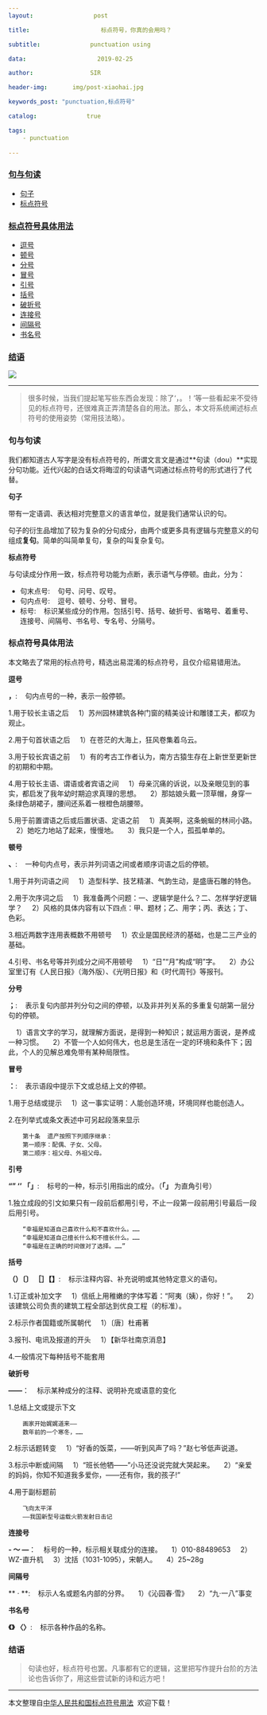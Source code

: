 ```yaml
---
layout:                 post

title:                    标点符号，你真的会用吗？

subtitle:              punctuation using

data:                    2019-02-25

author:                SIR

header-img:       img/post-xiaohai.jpg

keywords_post: "punctuation,标点符号"

catalog:              true

tags:
    - punctuation
    
---
```



### [句与句读](#句与句读)
* [句子](#句子)
* [标点符号](#标点符号)
### [标点符号具体用法](#标点符号具体用法)
* [逗号](#逗号)
* [顿号](#顿号)
* [分号](#分号)
* [冒号](#冒号)
* [引号](#引号)
* [括号](#括号)
* [破折号](#破折号)
* [连接号](#连接号)
* [间隔号](#间隔号)
* [书名号](#书名号)
### [结语](#结语)

![](http://img02.sogoucdn.com/app/a/100520146/3844dca244d45f243165c00f4b6b3d93)

----
> 很多时候，当我们提起笔写些东西会发现：除了‘，。！’等一些看起来不受待见的标点符号，还很难真正弄清楚各自的用法。那么，本文将系统阐述标点符号的使用姿势（常用技法略）。

### 句与句读

我们都知道古人写字是没有标点符号的，所谓文言文是通过**句读（dou）**实现分句功能。近代兴起的白话文将晦涩的句读语气词通过标点符号的形式进行了代替。


**句子**

带有一定语调、表达相对完整意义的语言单位，就是我们通常认识的句。

句子的衍生品增加了较为复杂的分句成分，由两个或更多具有逻辑与完整意义的句组成**复句**。简单的叫简单复句，复杂的叫复杂复句。


**标点符号**

与句读成分作用一致，标点符号功能为点断，表示语气与停顿。由此，分为：

- 句末点号:    句号、问号、叹号。
- 句内点号:    逗号、顿号、分号、冒号。
- 标号:    标识某些成分的作用。包括引号、括号、破折号、省略号、着重号、连接号、间隔号、书名号、专名号、分隔号。

### 标点符号具体用法

本文略去了常用的标点符号，精选出易混淆的标点符号，且仅介绍易错用法。


**逗号**

**，**:    句内点号的一种，表示一般停顿。

1.用于较长主语之后
    1）苏州园林建筑各种门窗的精美设计和雕镂工夫，都叹为观止。

2.用于句首状语之后
    1）在苍茫的大海上，狂风卷集着乌云。

3.用于较长宾语之前
    1）有的考古工作者认为，南方古猿生存在上新世至更新世的初期和中期。

4.用于较长主语、谓语或者宾语之间
    1）母亲沉痛的诉说，以及亲眼见到的事实，都启发了我年幼时期迫求真理的思想。
    2）那姑娘头戴一顶草帽，身穿一条绿色胡裙子，腰间还系着一根橙色胡腰带。

5.用于前置谓语之后或后置状语、定语之前
    1）真美啊，这条蜿蜒的林间小路。
    2）她吃力地站了起来，慢慢地。
    3）我只是一个人，孤孤单单的。


**顿号**

**、**:    一种句内点号，表示并列词语之间或者顺序词语之后的停顿。

1.用于并列词语之间
    1）造型科学、技艺精湛、气韵生动，是盛唐石雕的特色。

2.用于次序词之后
    1）我准备两个问题：一、逻辑学是什么？二、怎样学好逻辑学？
    2）风格的具体内容有以下四点：甲、题材；乙、用字；丙、表达；丁、色彩。

3.相近两数字连用表概数不用顿号
    1）农业是国民经济的基础，也是二三产业的基础。

4.引号、书名号等并列成分之间不用顿号
    1）“日”“月”构成“明”字。
    2）办公室里订有《人民日报》（海外版）、《光明日报》和《时代周刊》等报刊。


**分号**

**；**:    表示复句内部并列分句之间的停顿，以及非并列关系的多重复句胡第一层分句的停顿。

    1）语言文字的学习，就理解方面说，是得到一种知识；就运用方面说，是养成一种习惯。
    2）不管一个人如何伟大，也总是生活在一定的环境和条件下；因此，个人的见解总难免带有某种局限性。


**冒号**

**：**:    表示语段中提示下文或总结上文的停顿。

1.用于总结或提示
    1）这一事实证明：人能创造环境，环境同样也能创造人。

2.在列举式或条文表述中可另起段落来显示
```
    第十条  遗产按照下列顺序继承：
    第一顺序：配偶、子女、父母。
    第二顺序：祖父母、外祖父母。
```


**引号**

**“” ‘’ 「」**:    标号的一种，标示引用指出的成分。（**「」** 为直角引号）

1.独立成段的引文如果只有一段前后都用引号，不止一段第一段前用引号最后一段后用引号。
```
    “幸福是知道自己喜欢什么和不喜欢什么。……
    “幸福是知道自己擅长什么和不擅长什么。……
    “幸福是在正确的时间做对了选择。……”
```


**括号**

**（）〔〕 ［］【】**:    标示注释内容、补充说明或其他特定意义的语句。

1.订正或补加文字
    1）信纸上用稚嫩的字体写着：“阿夷（姨），你好！”。
    2）该建筑公司负责的建筑工程全部达到优良工程（的标准）。

2.标示作者国籍或所属朝代 
    1）〔唐〕杜甫著

3.报刊、电讯及报道的开头
    1）【新华社南京消息】

4.一般情况下每种括号不能套用


**破折号**

**——**：    标示某种成分的注释、说明补充或语意的变化

1.总结上文或提示下文
```
    画家开始娓娓道来——
    数年前的一个寒冬，……
```

2.标示话题转变
    1）“好香的饭菜，——听到风声了吗？”赵七爷低声说道。

3.标示中断或间隔
    1）“班长他牺——”小马还没说完就大哭起来。
    2）“亲爱的妈妈，你知不知道我多爱你，——还有你，我的孩子!”

4.用于副标题前
```
    飞向太平洋
    ——我国新型号运载火箭发射日击记
```


**连接号**

**- ～ —**：    标号的一种，标示相关联成分的连接。
    1）010-88489653
    2）WZ-直升机
    3）沈括（1031-1095），宋朝人。
    4）25~28g


**间隔号**

** · **:    标示人名或题名内部的分界。
    1）《沁园春·雪》
    2）“九·一八”事变


**书名号**

**《》 〈〉**:    标示各种作品的名称。

### 结语

> 句读也好，标点符号也罢。凡事都有它的逻辑，这里把写作提升台阶的方法论也告诉你了，用这些尝试新的诗和远方吧！

----
本文整理自[中华人民共和国标点符号用法](http://www.moe.gov.cn/ewebeditor/uploadfile/2015/01/13/20150113091548267.pdf)  欢迎下载！


